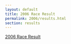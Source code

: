 ```yaml
---
layout: default
title: 2006 Race Result
permalink: 2006/results.html
section: results
---
```

[2006 Race Result](/media/results/2006-results.pdf)
